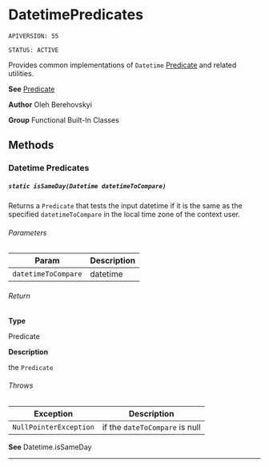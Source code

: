 # DatetimePredicates

`APIVERSION: 55`

`STATUS: ACTIVE`

Provides common implementations of `Datetime` [Predicate](/docs/Functional-Abstract-Classes/Predicate.md) and related utilities.


**See** [Predicate](/docs/Functional-Abstract-Classes/Predicate.md)


**Author** Oleh Berehovskyi


**Group** Functional Built-In Classes

## Methods
### Datetime Predicates
##### `static isSameDay(Datetime datetimeToCompare)`

Returns a `Predicate` that tests the input datetime if it is the same as the specified `datetimeToCompare` in the local time zone of the context user.

###### Parameters
|Param|Description|
|---|---|
|`datetimeToCompare`|datetime|

###### Return

**Type**

Predicate

**Description**

the `Predicate`

###### Throws
|Exception|Description|
|---|---|
|`NullPointerException`|if the `dateToCompare` is null|


**See** Datetime.isSameDay

---
